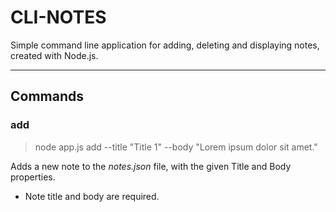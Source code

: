 # CLI-NOTES
Simple command line application for adding, deleting and displaying notes, created with Node.js.

---

## Commands

### add
> node app.js add --title "Title 1" --body "Lorem ipsum dolor sit amet."

Adds a new note to the *notes.json* file, with the given Title and Body properties.
  * Note title and body are required.